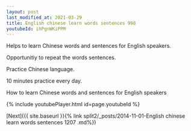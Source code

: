 ```yaml
---
layout: post
last_modified_at: 2021-03-29
title: English chinese learn words sentences 998 
youtubeId: ihPgnWKiPPM
---
```

 
 
Helps to learn Chinese words and sentences for English speakers.

Opportunitiy to repeat the words sentences. 

Practice Chinese language. 
 
10 minutes practice every day. 
 
How to learn Chinese words and sentences for English speakers 
 
{% include youtubePlayer.html id=page.youtubeId %}
 
 
[Next]({{ site.baseurl }}{% link  split2/_posts/2014-11-01-English chinese learn words sentences 1207 .md%})
 
